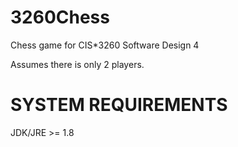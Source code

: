 3260Chess
=========

Chess game for CIS*3260 Software Design 4

Assumes there is only 2 players.


SYSTEM REQUIREMENTS
===================

JDK/JRE >= 1.8
